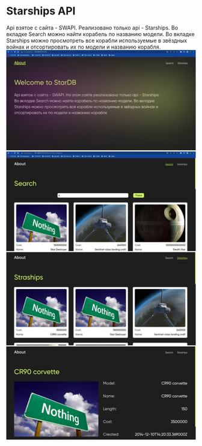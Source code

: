 <h1>Starships API</h1>
<span>Api взятое с сайта - SWAPI. Реализовано только api - Starships. Во вкладке Search можно найти корабель по названию модели. Во вкладке Starships можно просмотреть все корабли используемые в звёздных войнах и отсортировать их по модели и названию корабля.</span>
<img src="./gitImage/1.jpg" />
<img src="./gitImage/2.jpg" />
<img src="./gitImage/3.jpg" />
<img src="./gitImage/4.jpg" />
